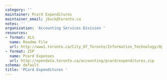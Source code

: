 ```yaml
---
category: ''
maintainer: Pcard Expenditures
maintainer_email: jbuck@toronto.ca
notes: ''
organization: 'Accounting Services Division '
resources:
- format: XLS
  name: Readme File
  url: http://www1.toronto.ca/City_Of_Toronto/Information_Technology/Open_Data/Data_Sets/Assets/Files/PCard_Expenditures_Readme.xls
- format: ZIP
  name: Pcard Expenses
  url: http://opendata.toronto.ca/accounting/pcard/expenditures.zip
schema: default
title: 'PCard Expenditures '
---
```

